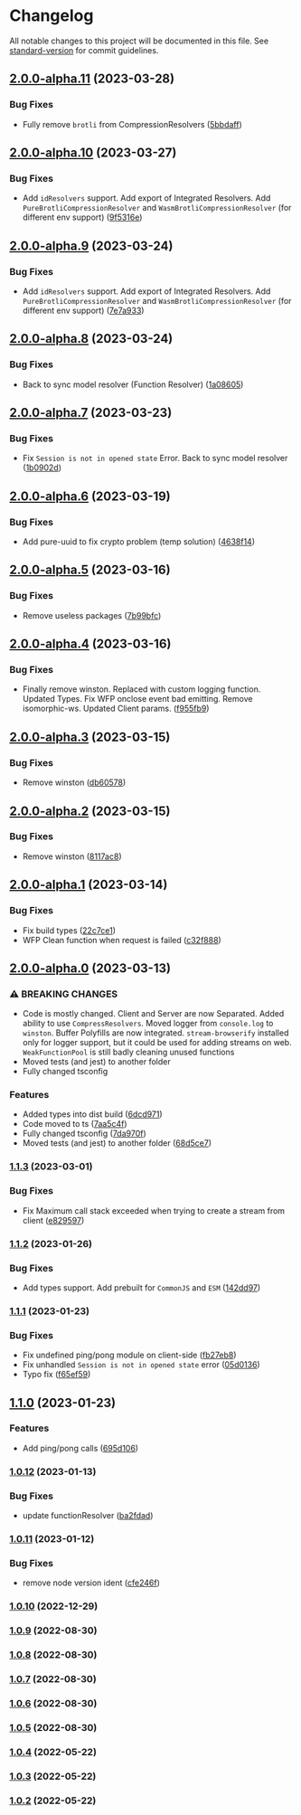 # Changelog

All notable changes to this project will be documented in this file. See [standard-version](https://github.com/conventional-changelog/standard-version) for commit guidelines.

## [2.0.0-alpha.11](https://github.com/yeskiy/prpcow/compare/v2.0.0-alpha.10...v2.0.0-alpha.11) (2023-03-28)


### Bug Fixes

* Fully remove `brotli` from CompressionResolvers ([5bbdaff](https://github.com/yeskiy/prpcow/commit/5bbdaffa81a95ad1d27856a479ff6b17f2af8c73))

## [2.0.0-alpha.10](https://github.com/yeskiy/prpcow/compare/v2.0.0-alpha.9...v2.0.0-alpha.10) (2023-03-27)


### Bug Fixes

* Add `idResolvers` support. Add export of Integrated Resolvers. Add `PureBrotliCompressionResolver` and `WasmBrotliCompressionResolver` (for different env support) ([9f5316e](https://github.com/yeskiy/prpcow/commit/9f5316ed5cb25110fcad4d5a38a63ae01b2751cc))

## [2.0.0-alpha.9](https://github.com/yeskiy/prpcow/compare/v2.0.0-alpha.8...v2.0.0-alpha.9) (2023-03-24)


### Bug Fixes

* Add `idResolvers` support. Add export of Integrated Resolvers. Add `PureBrotliCompressionResolver` and `WasmBrotliCompressionResolver` (for different env support) ([7e7a933](https://github.com/yeskiy/prpcow/commit/7e7a933b8a9710778c6d3763486de06c301b6924))

## [2.0.0-alpha.8](https://github.com/yeskiy/prpcow/compare/v2.0.0-alpha.7...v2.0.0-alpha.8) (2023-03-24)


### Bug Fixes

* Back to sync model resolver (Function Resolver) ([1a08605](https://github.com/yeskiy/prpcow/commit/1a08605bb56a3c6d46abc625e51be81ba3697092))

## [2.0.0-alpha.7](https://github.com/yeskiy/prpcow/compare/v2.0.0-alpha.6...v2.0.0-alpha.7) (2023-03-23)


### Bug Fixes

* Fix `Session is not in opened state` Error. Back to sync model resolver ([1b0902d](https://github.com/yeskiy/prpcow/commit/1b0902d3926818742f31621153327fee357dff9e))

## [2.0.0-alpha.6](https://github.com/yeskiy/prpcow/compare/v2.0.0-alpha.5...v2.0.0-alpha.6) (2023-03-19)


### Bug Fixes

* Add pure-uuid to fix crypto problem (temp  solution) ([4638f14](https://github.com/yeskiy/prpcow/commit/4638f14527b69cee087081b6b84e79a6a7b33e30))

## [2.0.0-alpha.5](https://github.com/yeskiy/prpcow/compare/v2.0.0-alpha.4...v2.0.0-alpha.5) (2023-03-16)


### Bug Fixes

* Remove useless packages ([7b99bfc](https://github.com/yeskiy/prpcow/commit/7b99bfc34094214dfc5310e9e908a5c38286df8d))

## [2.0.0-alpha.4](https://github.com/yeskiy/prpcow/compare/v2.0.0-alpha.3...v2.0.0-alpha.4) (2023-03-16)


### Bug Fixes

* Finally remove winston. Replaced with custom logging function. Updated Types. Fix WFP onclose event bad emitting. Remove isomorphic-ws. Updated Client params. ([f955fb9](https://github.com/yeskiy/prpcow/commit/f955fb9ad3ede259204d7800da95eed0edfff3fc))

## [2.0.0-alpha.3](https://github.com/yeskiy/prpcow/compare/v2.0.0-alpha.2...v2.0.0-alpha.3) (2023-03-15)


### Bug Fixes

* Remove winston ([db60578](https://github.com/yeskiy/prpcow/commit/db6057869f5be961b7050a38839e8ae6fb0e5bc8))

## [2.0.0-alpha.2](https://github.com/yeskiy/prpcow/compare/v2.0.0-alpha.1...v2.0.0-alpha.2) (2023-03-15)


### Bug Fixes

* Remove winston ([8117ac8](https://github.com/yeskiy/prpcow/commit/8117ac81bdebed8607efb7475126736c8e12249e))

## [2.0.0-alpha.1](https://github.com/yeskiy/prpcow/compare/v2.0.0-alpha.0...v2.0.0-alpha.1) (2023-03-14)


### Bug Fixes

* Fix build types ([22c7ce1](https://github.com/yeskiy/prpcow/commit/22c7ce1174c679f6b5573111ae068895480f4b3f))
* WFP Clean function when request is failed ([c32f888](https://github.com/yeskiy/prpcow/commit/c32f88882d5f66de16dda726d1c65d3860b931f5))

## [2.0.0-alpha.0](https://github.com/yeskiy/prpcow/compare/v1.1.3...v2.0.0-alpha.0) (2023-03-13)


### ⚠ BREAKING CHANGES

* Code is mostly changed. Client and Server are now Separated. Added ability to use `CompressResolvers`. Moved logger from `console.log` to `winston`. Buffer Polyfills are now integrated. `stream-browserify` installed only for logger support, but it could be used for adding streams on web. `WeakFunctionPool` is still badly cleaning unused functions
* Moved tests (and jest) to another folder
* Fully changed tsconfig

### Features

* Added types into dist build ([6dcd971](https://github.com/yeskiy/prpcow/commit/6dcd9710b607bec156dbf8d0a639183c3788fd84))
* Code moved to ts ([7aa5c4f](https://github.com/yeskiy/prpcow/commit/7aa5c4fdd5a5ad0a8bb9d50e2e578160c9392a67))
* Fully changed tsconfig ([7da970f](https://github.com/yeskiy/prpcow/commit/7da970f6ae4a01a1e152fcda35ca9bbb4eea7405))
* Moved tests (and jest) to another folder ([68d5ce7](https://github.com/yeskiy/prpcow/commit/68d5ce73ddb49d2ab99cc8f1786f00f938dc5655))

### [1.1.3](https://github.com/yeskiy/prpcow/compare/v1.1.2...v1.1.3) (2023-03-01)


### Bug Fixes

* Fix Maximum call stack exceeded when trying to create a stream from client ([e829597](https://github.com/yeskiy/prpcow/commit/e829597b8eb890053ba38afb9e2c965984cf6705))

### [1.1.2](https://github.com/yeskiy/prpcow/compare/v1.1.1...v1.1.2) (2023-01-26)


### Bug Fixes

* Add types support. Add prebuilt for `CommonJS` and `ESM` ([142dd97](https://github.com/yeskiy/prpcow/commit/142dd97eead73564e00ee4ede03f1a6efbdf326b))

### [1.1.1](https://github.com/yeskiy/prpcow/compare/v1.1.0...v1.1.1) (2023-01-23)


### Bug Fixes

* Fix undefined ping/pong module on client-side ([fb27eb8](https://github.com/yeskiy/prpcow/commit/fb27eb890800211fb7076b16b483e85424cf70f5))
* Fix unhandled `Session is not in opened state` error ([05d0136](https://github.com/yeskiy/prpcow/commit/05d01368df6fb1d25cb35cf090cf5a2931a410ee))
* Typo fix ([f65ef59](https://github.com/yeskiy/prpcow/commit/f65ef59a54b8d12274a70511bf4835fdd98c3fca))

## [1.1.0](https://github.com/yeskiy/prpcow/compare/v1.0.12...v1.1.0) (2023-01-23)


### Features

* Add ping/pong calls ([695d106](https://github.com/yeskiy/prpcow/commit/695d1061ffd570657458f7ddb625d675e804de5a))

### [1.0.12](https://github.com/yeskiy/prpcow/compare/v1.0.11...v1.0.12) (2023-01-13)


### Bug Fixes

* update functionResolver ([ba2fdad](https://github.com/yeskiy/prpcow/commit/ba2fdad2b3a10126be7dda6fcc420e59e5a5b964))

### [1.0.11](https://github.com/yeskiy/prpcow/compare/v1.0.10...v1.0.11) (2023-01-12)


### Bug Fixes

* remove node version ident ([cfe246f](https://github.com/yeskiy/prpcow/commit/cfe246f6bf8a0c64baf427a509664fae7911cc9e))

### [1.0.10](https://github.com/yeskiy/prpcow/compare/v1.0.9...v1.0.10) (2022-12-29)

### [1.0.9](https://github.com/yeskiy/prpcow/compare/v1.0.8...v1.0.9) (2022-08-30)

### [1.0.8](https://github.com/yeskiy/prpcow/compare/v1.0.7...v1.0.8) (2022-08-30)

### [1.0.7](https://github.com/yeskiy/prpcow/compare/v1.0.6...v1.0.7) (2022-08-30)

### [1.0.6](https://github.com/yeskiy/prpcow/compare/v1.0.5...v1.0.6) (2022-08-30)

### [1.0.5](https://github.com/yeskiy/prpcow/compare/v1.0.4...v1.0.5) (2022-08-30)

### [1.0.4](https://github.com/yeskiy/prpcow/compare/v1.0.3...v1.0.4) (2022-05-22)

### [1.0.3](https://github.com/yeskiy/prpcow/compare/v1.0.2...v1.0.3) (2022-05-22)

### [1.0.2](https://github.com/yeskiy/prpcow/compare/v1.0.1...v1.0.2) (2022-05-22)
